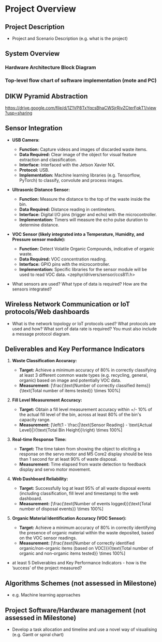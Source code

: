 # Project Overview

## Project Description
- Project and Scenario Description (e.g. what is the project)

## System Overview
### Hardware Architecture Block Diagram
<!--![alt text](https://github.com/CSSE4011/csse4011-thrasos-pistachio/blob/main/images/dikw.png)-->

### Top-level flow chart of software implementation (mote and PC)

## DIKW Pyramid Abstraction
https://drive.google.com/file/d/1Z1VP8TxYqcsBhaCWSjrRivZCterFqkT1/view?usp=sharing

## Sensor Integration
* **USB Camera:**
    * **Function:** Capture videos and images of discarded waste items.
    * **Data Required:** Clear image of the object for visual feature extraction and classification.
    * **Interface:** Interfaced with the Jetson Xavier NX.
    * **Protocol:** USB.
    * **Implementation:** Machine learning libraries (e.g. Tensorflow, PyTorch) to classify, convolute and process images.

* **Ultrasonic Distance Sensor:**
    * **Function:** Measure the distance to the top of the waste inside the bin.
    * **Data Required:** Distance reading in centimeters.
    * **Interface:** Digital I/O pins (trigger and echo) with the microcontroller.
    * **Implementation:** Timers will measure the echo pulse duration to determine distance.

* **VOC Sensor (likely integrated into a Temperature, Humidity, and Pressure sensor module):**
    * **Function:** Detect Volatile Organic Compounds, indicative of organic waste.
    * **Data Required:** VOC concentration reading.
    * **Interface:** GPIO pins with the microcontroller.
    * **Implementation:** Specific libraries for the sensor module will be used to read VOC data. <zephyr/drivers/sensor/ccs811.h>

- What sensors are used? What type of data is required? How are the sensors integrated?

## Wireless Network Communication or IoT protocols/Web dashboards 
- What is the network topology or IoT protocols used? What protocols are used and how? What sort of data rate is required? You must also include a message protocol diagram.

## Deliverables and Key Performance Indicators
1.  **Waste Classification Accuracy:**
    * **Target:** Achieve a minimum accuracy of 80% in correctly classifying at least 3 different common waste types (e.g. recycling, general, organic) based on image and potentially VOC data.
    * **Measurement:** \[\frac{\text{Number of correctly classified items}}{\text{Total number of items tested}} \times 100\%\]

2.  **Fill Level Measurement Accuracy:**
    * **Target:** Obtain a fill level measurement accuracy within +/- 10% of the actual fill level of the bin, across at least 80% of the bin's capacity range.
    * **Measurement:** \[\left(1 - \frac{|\text{Sensor Reading} - \text{Actual Level}|}{\text{Total Bin Height}}\right) \times 100\%\]

3.  **Real-time Response Time:**
    * **Target:** The time taken from showing the object to eliciting a response on the servo motor and M5 Core2 display should be less than 1 second for at least 90% of waste disposal. 
    * **Measurement:** Time elapsed from waste detection to feedback display and servo motor movement. 

4.  **Web Dashboard Reliability:**
    * **Target:** Successfully log at least 95% of all waste disposal events (including classification, fill level and timestamp) to the web dashboard.
    * **Measurement:** \[\frac{\text{Number of events logged}}{\text{Total number of disposal events}} \times 100\%\]

5.  **Organic Material Identification Accuracy (VOC Sensor):**
    * **Target:** Achieve a minimum accuracy of 80% in correctly identifying the presence of organic material within the waste deposited, based on the VOC sensor readings.
    * **Measurement:** \[\frac{\text{Number of correctly identified organic/non-organic items (based on VOC)}}{\text{Total number of organic and non-organic items tested}} \times 100\%\]

- at least 5 Deliverables and Key Performance Indicators - how is the ’success’ of the project measured?

## Algorithms Schemes (not assessed in Milestone)
- e.g. Machine learning approaches

## Project Software/Hardware management (not assessed in Milestone)
- Develop a task allocation and timeline and use a novel way of visualising (e.g. Gantt or spiral chart)

